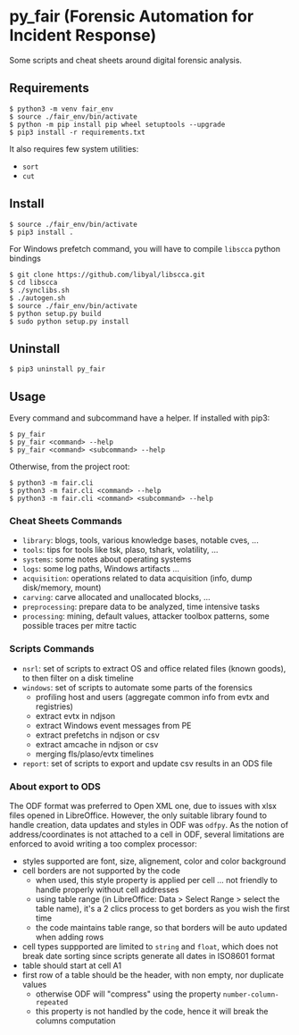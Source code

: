 # py_fair (Forensic Automation for Incident Response)

Some scripts and cheat sheets around digital forensic analysis.


## Requirements
```
$ python3 -m venv fair_env
$ source ./fair_env/bin/activate
$ python -m pip install pip wheel setuptools --upgrade
$ pip3 install -r requirements.txt
```

It also requires few system utilities:
- `sort`
- `cut`

## Install
```
$ source ./fair_env/bin/activate
$ pip3 install .
```

For Windows prefetch command, you will have to compile `libscca` python bindings
```
$ git clone https://github.com/libyal/libscca.git
$ cd libscca
$ ./synclibs.sh
$ ./autogen.sh 
$ source ./fair_env/bin/activate
$ python setup.py build
$ sudo python setup.py install
```

## Uninstall
```
$ pip3 uninstall py_fair
```

## Usage
Every command and subcommand have a helper.
If installed with pip3:
```
$ py_fair
$ py_fair <command> --help
$ py_fair <command> <subcommand> --help
```

Otherwise, from the project root:
```
$ python3 -m fair.cli
$ python3 -m fair.cli <command> --help
$ python3 -m fair.cli <command> <subcommand> --help
```

### Cheat Sheets Commands
- `library`: blogs, tools, various knowledge bases, notable cves, ...
- `tools`: tips for tools like tsk, plaso, tshark, volatility, ...
- `systems`: some notes about operating systems
- `logs`: some log paths, Windows artifacts ...
- `acquisition`: operations related to data acquisition (info, dump disk/memory, mount)
- `carving`: carve allocated and unallocated blocks, ...
- `preprocessing`: prepare data to be analyzed, time intensive tasks
- `processing`: mining, default values, attacker toolbox patterns, some possible traces per mitre tactic

### Scripts Commands
- `nsrl`: set of scripts to extract OS and office related files (known goods), to then filter on a disk timeline
- `windows`: set of scripts to automate some parts of the forensics 
    - profiling host and users (aggregate common info from evtx and registries)
    - extract evtx in ndjson
    - extract Windows event messages from PE
    - extract prefetchs in ndjson or csv
    - extract amcache in ndjson or csv
    - merging fls/plaso/evtx timelines
- `report`: set of scripts to export and update csv results in an ODS file

### About export to ODS
The ODF format was preferred to Open XML one, due to issues with xlsx files opened in LibreOffice.
However, the only suitable library found to handle creation, data updates and styles in ODF was `odfpy`.
As the notion of address/coordinates is not attached to a cell in ODF, several limitations are enforced to avoid writing a too complex processor:
- styles supported are font, size, alignement, color and color background
- cell borders are not supported by the code
    - when used, this style property is applied per cell ... not friendly to handle properly without cell addresses
    - using table range (in LibreOffice: Data > Select Range > select the table name), it's a 2 clics process to get borders as you wish the first time
    - the code maintains table range, so that borders will be auto updated when adding rows
- cell types suppported are limited to `string` and `float`, which does not break date sorting since scripts generate all dates in ISO8601 format
- table should start at cell A1
- first row of a table should be the header, with non empty, nor duplicate values
    - otherwise ODF will "compress" using the property `number-column-repeated`
    - this property is not handled by the code, hence it will break the columns computation
